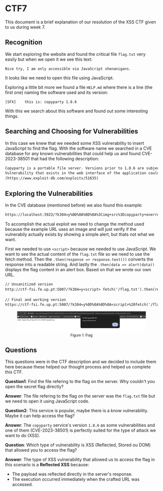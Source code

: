 # CTF7

This document is a brief explanation of our resolution of the XSS CTF given to us during week 7.

## Recognition

We start exploring the website and found the critical file `flag.txt` very easily but when we open it we see this text:

```text
Nice try, I am only accessible via JavaScript shenanigans.
```

It looks like we need to open this file using JavaScript.

Exploring a little bit more we found a file `HELP.md` where there is a line (the first one) naming the software used and its version:

```text
[SFX]    this is: copyparty 1.8.6
```

With this we search about this software and found out some interesting things.

## Searching and Choosing for Vulnerabilities

In this case we knew that we needed some XSS vulnerability to insert JavaScript to find the flag.
With the software name we searched in a CVE database for any known vulnerabilities that could help us and found CVE-2023-38501 that had the following description:

```txt
Copyparty is a portable file server. Versions prior to 1.8.6 are subject to a reflected cross-site scripting (XSS) Attack.
Vulnerability that exists in the web interface of the application could allow an attacker to execute malicious javascript code by tricking users into accessing a malicious link.
(https://www.exploit-db.com/exploits/51635)
```

## Exploring the Vulnerabilities

In the CVE database (mentioned before) we also found this example:

```txt
https://localhost:3923/?k304=y%0D%0A%0D%0A%3Cimg+src%3Dcopyparty+onerror%3Dalert(1)%3E
```

To accomplish the actual exploit we need to change the method used because the example URL uses an image and will just verify if the vulnerabily actually exists by showing a simple alert, but thats not what we want.

First we needed to use `<script>` because we needed to use JavaScript.
We want to see the actual content of the `flag.txt` file so we need to use the fetch method.
Then the `.then(response => response.text())` converts the response into a readable string.
And lastly the `.then(data => alert(data))` displays the flag content in an alert box.
Based on that we wrote our own URL.

```txt
// Unsanitized version
http://ctf-fsi.fe.up.pt:5007/?k304=y<script> fetch('/flag.txt').then(response => response.text()).then(data => alert(data)) </script>

// Final and working version
https://ctf-fsi.fe.up.pt:5007/?k304=y%0D%0A%0D%0A<script>%20fetch('/flag.txt').then(response%20=>%20response.text()).then(data%20=>%20alert(data))%20</script>
```

<div align="center">
    <figure>
        <img src="images/CTF7/flag.png" width="550">
        <figcaption style="font-size: smaller;">Figure 1: Flag</figcaption>
    </figure>
</div>

## Questions

This questions were in the CTF description and we decided to include them here because these helped our thought process and helped us complete this CTF.

**Question1**: Find the file refering to the flag on the server. Why couldn't you open the secret flag directly?

**Answer**: The file refering to the flag on the server was the `flag.txt` file but we need to open it using JavaScript code.

**Question2**: This service is popular, maybe there is a know vulnerability. Maybe it can help access the flag?

**Answer**: The `copyparty` service's version `1.8.6` as some vulnerabilities and one of them (CVE-2023-38501) is perfectly suited for the type of attack we want to do (XSS).

**Question**: Which type of vulnerability is XSS (Reflected, Stored ou DOM) that allowed you to access the flag?

**Answer**: The type of XSS vulnerability that allowed us to access the flag in this scenario is a **Reflected XSS** because:

- The payload was reflected directly in the server's response.
- The execution occurred immediately when the crafted URL was accessed.
